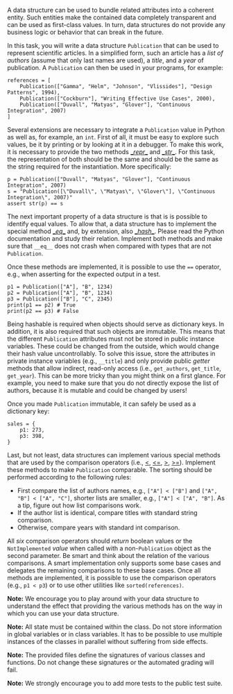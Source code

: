 A data structure can be used to bundle related attributes into a coherent entity. Such entities make the contained data completely transparent and can be used as first-class values. In turn, data structures do not provide any business logic or behavior that can break in the future.

In this task, you will write a data structure `Publication` that can be used to represent scientific articles. In a simplified form, such an article has a *list of authors* (assume that only last names are used), a *title*, and a *year* of publication. A `Publication` can then be used in your programs, for example:

    references = [
        Publication(["Gamma", "Helm", "Johnson", "Vlissides"], "Design Patterns", 1994),
        Publication(["Cockburn"], "Writing Effective Use Cases", 2000),
        Publication(["Duvall", "Matyas", "Glover"], "Continuous Integration", 2007)
    ]

Several extensions are necessary to integrate a `Publication` value in Python as well as, for example, an `int`. First of all, it must be easy to explore such values, be it by printing or by looking at it in a debugger. To make this work, it is necessary to provide the two methods [\__repr__](https://docs.python.org/3.5/reference/datamodel.html#object.__repr__) and [\__str__](https://docs.python.org/3.5/reference/datamodel.html#object.__str__). For this task, the representation of both should be the same and should be the same as the string required for the instantiation. More specifically:

    p = Publication(["Duvall", "Matyas", "Glover"], "Continuous Integration", 2007)
    s = "Publication([\"Duvall\", \"Matyas\", \"Glover\"], \"Continuous Integration\", 2007)"
    assert str(p) == s

The next important property of a data structure is that is is possible to identify equal values. To allow that, a data structure has to implement the special method [\__eq__](https://docs.python.org/3.5/reference/datamodel.html#object.\_\_eq\_\_) and, by extension, also [\__hash__](https://docs.python.org/3.5/reference/datamodel.html#object.__hash__). Please read the Python documentation and study their relation. Implement both methods and make sure that `__eq__` does not crash when compared with types that are not `Publication`.

Once these methods are implemented, it is possible to use the `==` operator, e.g., when asserting for the expected output in a test.

    p1 = Publication(["A"], "B", 1234)
    p2 = Publication(["A"], "B", 1234)
    p3 = Publication(["B"], "C", 2345)
    print(p1 == p2) # True
    print(p2 == p3) # False

Being hashable is required when objects should serve as dictionary keys. In addition, it is also required that such objects are immutable. This means that the different `Publication` attributes must not be stored in public instance variables. These could be changed from the outside, which would change their hash value uncontrollably. To solve this issue, store the attributes in private instance variables (e.g., `__title`) and only provide public *getter* methods that allow indirect, read-only access (i.e., `get_authors`, `get_title`, `get_year`). This can be more tricky than you might think on a first glance. For example, you need to make sure that you do not directly expose the list of authors, because it is mutable and could be changed by users!

Once you made `Publication` immutable, it can safely be used as a dictionary key:

    sales = {
    	p1: 273,
    	p3: 398,
    }

Last, but not least, data structures can implement various special methods that are used by the comparison operators (i.e., [<](https://docs.python.org/3.5/reference/datamodel.html#object.__lt__), [<=](https://docs.python.org/3.5/reference/datamodel.html#object.__le__), [>](https://docs.python.org/3.5/reference/datamodel.html#object.__gt__), [>=](https://docs.python.org/3.5/reference/datamodel.html#object.__ge__)). Implement these methods to make `Publication` comparable. The sorting should be performed according to the following rules:

* First compare the list of authors names, e.g., `["A"] < ["B"]` and `["A", "B"] < ["A", "C"]`, shorter lists are smaller, e.g., `["A"] < ["A", "B"]`. As a tip, figure out how list comparisons work.
* If the author list is identical, compare titles with standard string comparison.
* Otherwise, compare years with standard int comparison.

All *six* comparison operators should *return* boolean values or the `NotImplemented` *value* when called with a non-`Publication` object as the second parameter. Be smart and think about the relation of the various comparisons. A smart implementation only supports some base cases and delegates the remaining comparisons to these base cases. Once all methods are implemented, it is possible to use the comparison operators (e.g., `p1 < p3`) or to use other utilities like `sorted(references)`.

**Note:** We encourage you to play around with your data structure to understand the effect that providing the various methods has on the way in which you can use your data structure.

**Note:** All state must be contained within the class. Do not store information in global variables or in class variables. It has to be possible to use multiple instances of the classes in parallel without suffering from side effects.

**Note:** The provided files define the signatures of various classes and functions. Do not change these signatures or the automated grading will fail.

**Note:** We strongly encourage you to add more tests to the public test suite.


